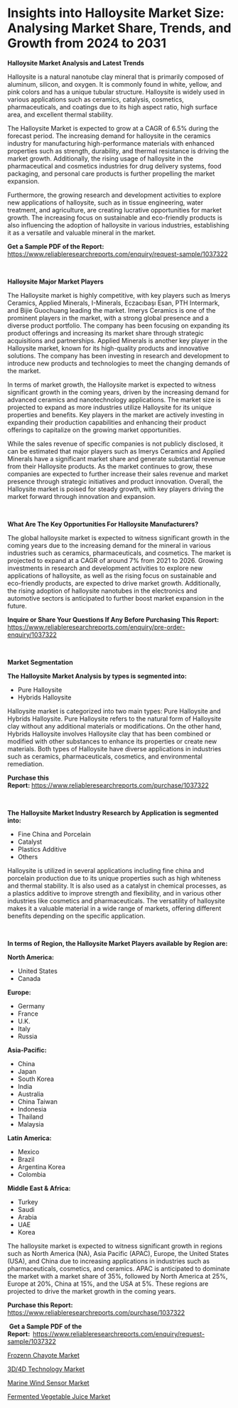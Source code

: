 <p><h1>Insights into Halloysite Market Size: Analysing Market Share, Trends, and Growth from 2024 to 2031</h1></p><p><strong>Halloysite Market Analysis and Latest Trends</strong></p>
<p><p>Halloysite is a natural nanotube clay mineral that is primarily composed of aluminum, silicon, and oxygen. It is commonly found in white, yellow, and pink colors and has a unique tubular structure. Halloysite is widely used in various applications such as ceramics, catalysis, cosmetics, pharmaceuticals, and coatings due to its high aspect ratio, high surface area, and excellent thermal stability.</p><p>The Halloysite Market is expected to grow at a CAGR of 6.5% during the forecast period. The increasing demand for halloysite in the ceramics industry for manufacturing high-performance materials with enhanced properties such as strength, durability, and thermal resistance is driving the market growth. Additionally, the rising usage of halloysite in the pharmaceutical and cosmetics industries for drug delivery systems, food packaging, and personal care products is further propelling the market expansion.</p><p>Furthermore, the growing research and development activities to explore new applications of halloysite, such as in tissue engineering, water treatment, and agriculture, are creating lucrative opportunities for market growth. The increasing focus on sustainable and eco-friendly products is also influencing the adoption of halloysite in various industries, establishing it as a versatile and valuable mineral in the market.</p></p>
<p><strong>Get a Sample PDF of the Report:&nbsp;</strong> <a href="https://www.reliableresearchreports.com/enquiry/request-sample/1037322">https://www.reliableresearchreports.com/enquiry/request-sample/1037322</a></p>
<p>&nbsp;</p>
<p><strong>Halloysite Major Market Players</strong></p>
<p><p>The Halloysite market is highly competitive, with key players such as Imerys Ceramics, Applied Minerals, I-Minerals, Eczacıbaşı Esan, PTH Intermark, and Bijie Guochuang leading the market. Imerys Ceramics is one of the prominent players in the market, with a strong global presence and a diverse product portfolio. The company has been focusing on expanding its product offerings and increasing its market share through strategic acquisitions and partnerships. Applied Minerals is another key player in the Halloysite market, known for its high-quality products and innovative solutions. The company has been investing in research and development to introduce new products and technologies to meet the changing demands of the market.</p><p>In terms of market growth, the Halloysite market is expected to witness significant growth in the coming years, driven by the increasing demand for advanced ceramics and nanotechnology applications. The market size is projected to expand as more industries utilize Halloysite for its unique properties and benefits. Key players in the market are actively investing in expanding their production capabilities and enhancing their product offerings to capitalize on the growing market opportunities.</p><p>While the sales revenue of specific companies is not publicly disclosed, it can be estimated that major players such as Imerys Ceramics and Applied Minerals have a significant market share and generate substantial revenue from their Halloysite products. As the market continues to grow, these companies are expected to further increase their sales revenue and market presence through strategic initiatives and product innovation. Overall, the Halloysite market is poised for steady growth, with key players driving the market forward through innovation and expansion.</p></p>
<p>&nbsp;</p>
<p><strong>What Are The Key Opportunities For Halloysite Manufacturers?</strong></p>
<p><p>The global halloysite market is expected to witness significant growth in the coming years due to the increasing demand for the mineral in various industries such as ceramics, pharmaceuticals, and cosmetics. The market is projected to expand at a CAGR of around 7% from 2021 to 2026. Growing investments in research and development activities to explore new applications of halloysite, as well as the rising focus on sustainable and eco-friendly products, are expected to drive market growth. Additionally, the rising adoption of halloysite nanotubes in the electronics and automotive sectors is anticipated to further boost market expansion in the future.</p></p>
<p><strong>Inquire or Share Your Questions If Any Before Purchasing This Report:</strong> <a href="https://www.reliableresearchreports.com/enquiry/pre-order-enquiry/1037322">https://www.reliableresearchreports.com/enquiry/pre-order-enquiry/1037322</a></p>
<p>&nbsp;</p>
<p><strong>Market Segmentation</strong></p>
<p><strong>The Halloysite Market Analysis by types is segmented into:</strong></p>
<p><ul><li>Pure Halloysite</li><li>Hybrids Halloysite</li></ul></p>
<p><p>Halloysite market is categorized into two main types: Pure Halloysite and Hybrids Halloysite. Pure Halloysite refers to the natural form of Halloysite clay without any additional materials or modifications. On the other hand, Hybrids Halloysite involves Halloysite clay that has been combined or modified with other substances to enhance its properties or create new materials. Both types of Halloysite have diverse applications in industries such as ceramics, pharmaceuticals, cosmetics, and environmental remediation.</p></p>
<p><strong>Purchase this Report:&nbsp;</strong><a href="https://www.reliableresearchreports.com/purchase/1037322">https://www.reliableresearchreports.com/purchase/1037322</a></p>
<p>&nbsp;</p>
<p><strong>The Halloysite Market Industry Research by Application is segmented into:</strong></p>
<p><ul><li>Fine China and Porcelain</li><li>Catalyst</li><li>Plastics Additive</li><li>Others</li></ul></p>
<p><p>Halloysite is utilized in several applications including fine china and porcelain production due to its unique properties such as high whiteness and thermal stability. It is also used as a catalyst in chemical processes, as a plastics additive to improve strength and flexibility, and in various other industries like cosmetics and pharmaceuticals. The versatility of halloysite makes it a valuable material in a wide range of markets, offering different benefits depending on the specific application.</p></p>
<p>&nbsp;</p>
<p><strong>In terms of Region, the Halloysite Market Players available by Region are:</strong></p>
<p>
    <p> <strong> North America: </strong>
        <ul>
            <li>United States</li>
            <li>Canada</li>
        </ul>
        </p> 
    <p> <strong> Europe: </strong>
        <ul>
            <li>Germany</li>
            <li>France</li>
            <li>U.K.</li>
            <li>Italy</li>
            <li>Russia</li>
        </ul>
        </p> 
    <p> <strong> Asia-Pacific: </strong>
        <ul>
            <li>China</li>
            <li>Japan</li>
            <li>South Korea</li>
            <li>India</li>
            <li>Australia</li>
            <li>China Taiwan</li>
            <li>Indonesia</li>
            <li>Thailand</li>
            <li>Malaysia</li>
        </ul>
        </p> 
    <p> <strong> Latin America: </strong>
        <ul>
            <li>Mexico</li>
            <li>Brazil</li>
            <li>Argentina Korea</li>
            <li>Colombia</li>
        </ul>
        </p> 
    <p> <strong> Middle East & Africa: </strong>
        <ul>
            <li>Turkey</li>
            <li>Saudi</li>
            <li>Arabia</li>
            <li>UAE</li>
            <li>Korea</li>
        </ul>
    </p>
    </p>
<p><p>The halloysite market is expected to witness significant growth in regions such as North America (NA), Asia Pacific (APAC), Europe, the United States (USA), and China due to increasing applications in industries such as pharmaceuticals, cosmetics, and ceramics. APAC is anticipated to dominate the market with a market share of 35%, followed by North America at 25%, Europe at 20%, China at 15%, and the USA at 5%. These regions are projected to drive the market growth in the coming years.</p></p>
<p><strong>Purchase this Report: </strong><a href="https://www.reliableresearchreports.com/purchase/1037322">https://www.reliableresearchreports.com/purchase/1037322</a></p>
<p>&nbsp;<strong>Get a Sample PDF of the Report:&nbsp;&nbsp;</strong><a href="https://www.reliableresearchreports.com/enquiry/request-sample/1037322">https://www.reliableresearchreports.com/enquiry/request-sample/1037322</a></p>
<p><strong></strong></p>
<p><p><a href="https://view.publitas.com/reportprime-1/frozenn-chayote-market-centers-on-aspects-such-as-market-growth-market-share-market-opportunity-and-projected-forecasts-spanning-from-2023-to-2030/">Frozenn Chayote Market</a></p><p><a href="https://view.publitas.com/reportprime-1/3d-4d-technology-market-dynamics-2023-2030-also-about-its-market-trends-projections-and-opportunities/">3D/4D Technology Market</a></p><p><a href="https://gentle-editor-9db.notion.site/Marine-Wind-Sensor-Market-Size-Reflecting-a-Forecast-Till-2031-Market-By-Type-By-Application-and-B-42e3bbbb3d044c479566ff559d189bbb">Marine Wind Sensor Market</a></p><p><a href="https://view.publitas.com/reportprime-1/fermented-vegetable-juice-market-size-and-examines-its-market-scope-with-a-primary-focus-on-growth-opportunities-and-forecasted-trends-spanning-from-2023-to-2030/">Fermented Vegetable Juice Market</a></p></p>